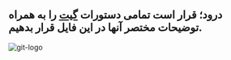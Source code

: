 ## درود؛ قرار است تمامی دستورات [گیت](https://git-scm.com/doc) را به همراه توضیحات مختصر آنها در این فایل قرار بدهیم.



![git-logo](https://github.com/ahmad-mirzaei/git-commands-and-explanations/blob/d9f321f79938ffc797fae01265466b3cb46f42c4/git-logo.png)